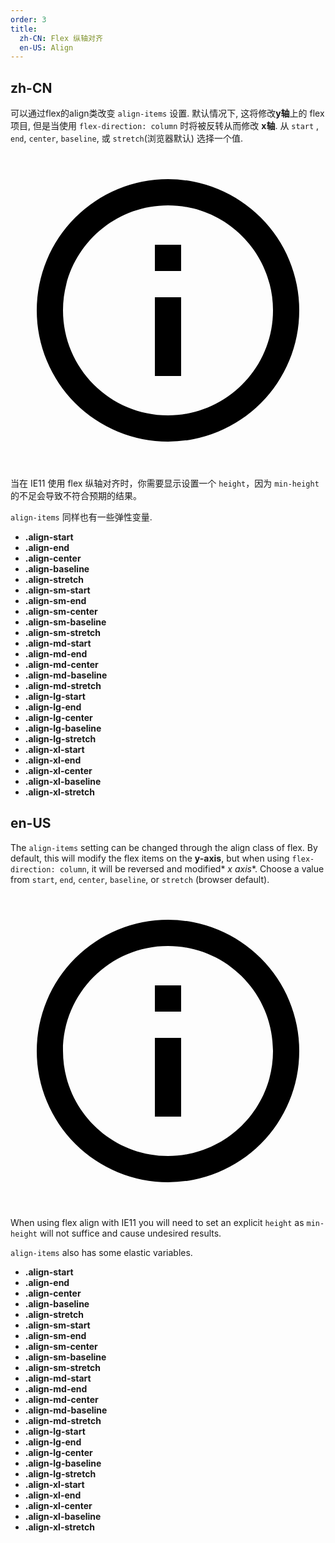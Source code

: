 ```yaml
---
order: 3
title:
  zh-CN: Flex 纵轴对齐
  en-US: Align
---
```


## zh-CN

可以通过flex的align类改变 `align-items` 设置. 默认情况下, 这将修改**y轴**上的 flex 项目, 但是当使用 `flex-direction: column` 时将被反转从而修改 **x轴**. 从 `start` , `end`, `center`, `baseline`, 或 `stretch`(浏览器默认) 选择一个值.

<div
  role="alert"
  type="info"
  class="m-alert m-alert--doc m-sheet theme--dark m-alert--border m-alert--text m-alert--border-left info--text"
>
  <div class="m-alert__wrapper">
    <span
      aria-hidden="true"
      class="m-icon notranslate m-alert__icon theme--dark info--text"
      ><svg
        xmlns="http://www.w3.org/2000/svg"
        viewBox="0 0 24 24"
        role="img"
        aria-hidden="true"
        class="m-icon__svg"
      >
        <path
          d="M11,9H13V7H11M12,20C7.59,20 4,16.41 4,12C4,7.59 7.59,4 12,4C16.41,4 20,7.59 20,12C20,16.41 16.41,20 12,20M12,2A10,10 0 0,0 2,12A10,10 0 0,0 12,22A10,10 0 0,0 22,12A10,10 0 0,0 12,2M11,17H13V11H11V17Z"
        ></path></svg
    ></span>
    <div class="m-alert__content">
      <p>
        当在 IE11 使用 flex 纵轴对齐时，你需要显示设置一个
        <code>height</code>，因为
        <code>min-height</code> 的不足会导致不符合预期的结果。
      </p>
    </div>
    <div class="m-alert__border m-alert__border--left"></div>
  </div>
</div>

`align-items` 同样也有一些弹性变量.

* **.align-start**
* **.align-end**
* **.align-center**
* **.align-baseline**
* **.align-stretch**
* **.align-sm-start**
* **.align-sm-end**
* **.align-sm-center**
* **.align-sm-baseline**
* **.align-sm-stretch**
* **.align-md-start**
* **.align-md-end**
* **.align-md-center**
* **.align-md-baseline**
* **.align-md-stretch**
* **.align-lg-start**
* **.align-lg-end**
* **.align-lg-center**
* **.align-lg-baseline**
* **.align-lg-stretch**
* **.align-xl-start**
* **.align-xl-end**
* **.align-xl-center**
* **.align-xl-baseline**
* **.align-xl-stretch**

## en-US

The `align-items` setting can be changed through the align class of flex. By default, this will modify the flex items on the **y-axis**, but when using `flex-direction: column`, it will be reversed and modified* *x axis**. Choose a value from `start`, `end`, `center`, `baseline`, or `stretch` (browser default).

<div
  role="alert"
  type="info"
  class="m-alert m-alert--doc m-sheet theme--dark m-alert--border m-alert--text m-alert--border-left info--text"
>
  <div class="m-alert__wrapper">
    <span
      aria-hidden="true"
      class="m-icon notranslate m-alert__icon theme--dark info--text"
      ><svg
        xmlns="http://www.w3.org/2000/svg"
        viewBox="0 0 24 24"
        role="img"
        aria-hidden="true"
        class="m-icon__svg"
      >
        <path
          d="M11,9H13V7H11M12,20C7.59,20 4,16.41 4,12C4,7.59 7.59,4 12,4C16.41,4 20,7.59 20,12C20,16.41 16.41,20 12,20M12,2A10,10 0 0,0 2,12A10,10 0 0,0 12,22A10,10 0 0,0 22,12A10,10 0 0,0 12,2M11,17H13V11H11V17Z"
        ></path></svg
    ></span>
    <div class="m-alert__content">
      <p>
        When using flex align with IE11 you will need to set an explicit
        <code>height</code> as <code>min-height</code> will not suffice and
        cause undesired results.
      </p>
    </div>
    <div class="m-alert__border m-alert__border--left"></div>
  </div>
</div>

`align-items` also has some elastic variables.

* **.align-start**
* **.align-end**
* **.align-center**
* **.align-baseline**
* **.align-stretch**
* **.align-sm-start**
* **.align-sm-end**
* **.align-sm-center**
* **.align-sm-baseline**
* **.align-sm-stretch**
* **.align-md-start**
* **.align-md-end**
* **.align-md-center**
* **.align-md-baseline**
* **.align-md-stretch**
* **.align-lg-start**
* **.align-lg-end**
* **.align-lg-center**
* **.align-lg-baseline**
* **.align-lg-stretch**
* **.align-xl-start**
* **.align-xl-end**
* **.align-xl-center**
* **.align-xl-baseline**
* **.align-xl-stretch**